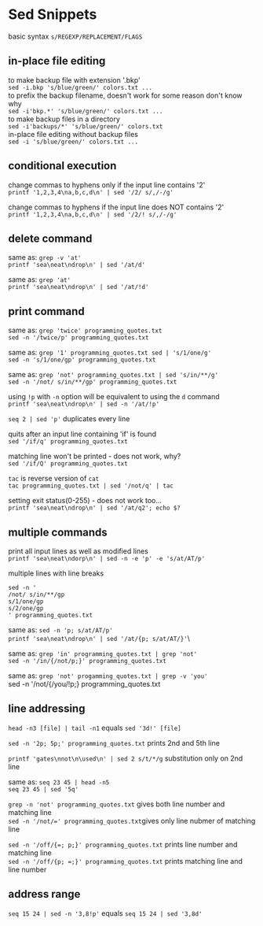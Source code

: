 # Sed Snippets

basic syntax `s/REGEXP/REPLACEMENT/FLAGS`

## in-place file editing

to make backup file with extension '.bkp'\
`sed -i.bkp 's/blue/green/' colors.txt ...`\
to prefix the backup filename, doesn't work for some reason don't know why \
`sed -i'bkp.*' 's/blue/green/' colors.txt ...`\
to make backup files in a directory\
`sed -i'backups/*' 's/blue/green/' colors.txt`\
in-place file editing without backup files\
`sed -i 's/blue/green/' colors.txt ...`

## conditional execution

change commas to hyphens only if the input line contains '2'\
`printf '1,2,3,4\na,b,c,d\n' | sed '/2/ s/,/-/g'`

change commas to hyphens if the input line does NOT contains '2'\
`printf '1,2,3,4\na,b,c,d\n' | sed '/2/! s/,/-/g'`

## delete command

same as: `grep -v 'at'`\
`printf 'sea\neat\ndrop\n' | sed '/at/d'`

same as: `grep 'at'`\
`printf 'sea\neat\ndrop\n' | sed '/at/!d'`

## print command

same as: `grep 'twice' programming_quotes.txt`\
`sed -n '/twice/p' programming_quotes.txt`

same as: `grep '1' programming_quotes.txt sed | 's/1/one/g'`\
`sed -n 's/1/one/gp' programming_quotes.txt`

same as: `grep 'not' programming_quotes.txt | sed 's/in/**/g'`\
`sed -n '/not/ s/in/**/gp' programming_quotes.txt`

using `!p` with `-n` option will be equivalent to using the `d` command\
`printf 'sea\neat\ndrop\n' | sed -n '/at/!p'`

`seq 2 | sed 'p'` duplicates every line

quits after an input line containing 'if' is found\
`sed '/if/q' programming_quotes.txt`

matching line won't be printed - does not work, why?\
`sed '/if/Q' programming_quotes.txt`

`tac` is reverse version of `cat`\
`tac programming_quotes.txt | sed '/not/q' | tac`

setting exit status(0-255) - does not work too...\
`printf 'sea\neat\ndrop\n' | sed '/at/q2'; echo $?`

## multiple commands

print all input lines as well as modified lines\
`printf 'sea\neat\ndorp\n' | sed -n -e 'p' -e 's/at/AT/p'`

multiple lines with line breaks
```shell
sed -n '
/not/ s/in/**/gp
s/1/one/gp
s/2/one/gp
' programming_quotes.txt
```

same as: `sed -n 'p; s/at/AT/p'`\
`printf 'sea\neat\ndrop\n' | sed '/at/{p; s/at/AT/}'`\

same as: `grep 'in' programming_quotes.txt | grep 'not'`\
`sed -n '/in/{/not/p;}' programming_quotes.txt`

same as: `grep 'not' progamming_quotes.txt | grep -v 'you'`\
sed -n '/not/{/you/!p;} programming_quotes.txt

## line addressing

`head -n3 [file] | tail -n1` equals `sed '3d!' [file]`

`sed -n '2p; 5p;' programming_quotes.txt` prints 2nd and 5th line

`printf 'gates\nnot\n\used\n' | sed 2 s/t/*/g` substitution only on 2nd line

same as: `seq 23 45 | head -n5`\
`seq 23 45 | sed '5q'`

`grep -n 'not' programming_quotes.txt` gives both line number and matching line\
`sed -n '/not/=' programming_quotes.txt`gives only line nubmer of matching line

`sed -n '/off/{=; p;}' programming_quotes.txt` prints line number and matching line\
`sed -n '/off/{p; =;}' programming_quotes.txt` prints matching line and line number

## address range

`seq 15 24 | sed -n '3,8!p'` equals `seq 15 24 | sed '3,8d'`
